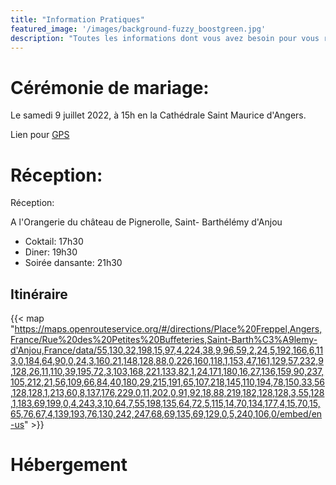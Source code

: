 ```yaml
---
title: "Information Pratiques"
featured_image: '/images/background-fuzzy_boostgreen.jpg'
description: "Toutes les informations dont vous avez besoin pour vous rendre au mariage"
---
```


# Cérémonie de mariage: 

Le samedi 9 juillet 2022, à 15h en la Cathédrale Saint Maurice d'Angers.

Lien pour [GPS](geo:47.470672,-0.472782)

# Réception: 

Réception:

A l'Orangerie du château de Pignerolle, Saint- Barthélémy d'Anjou

* Coktail: 17h30 
* Diner: 19h30
* Soirée dansante: 21h30

## Itinéraire

{{< map "https://maps.openrouteservice.org/#/directions/Place%20Freppel,Angers,France/Rue%20des%20Petites%20Buffeteries,Saint-Barth%C3%A9lemy-d'Anjou,France/data/55,130,32,198,15,97,4,224,38,9,96,59,2,24,5,192,166,6,113,0,184,64,90,0,24,3,160,21,148,128,88,0,226,160,118,1,153,47,161,129,57,232,9,128,26,11,110,39,195,72,3,103,168,221,133,82,1,24,171,180,16,27,136,159,90,237,105,212,21,56,109,66,84,40,180,29,215,191,65,107,218,145,110,194,78,150,33,56,128,128,1,213,60,8,137,176,229,0,11,202,0,91,92,18,88,219,182,128,128,3,55,128,1,183,69,199,0,4,243,3,10,64,7,55,198,135,64,72,5,115,14,70,134,177,4,15,70,15,65,76,67,4,139,193,76,130,242,247,68,69,135,69,129,0,5,240,106,0/embed/en-us" >}}


# Hébergement






